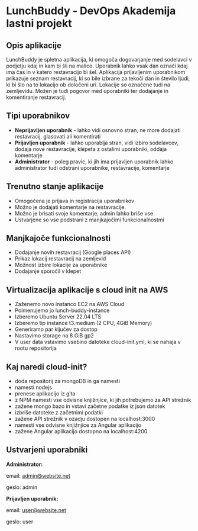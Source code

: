 # LunchBuddy - DevOps Akademija lastni projekt

## Opis aplikacije

LunchBuddy je spletna aplikacija, ki omogoča dogovarjanje med sodelavci v podjetju kdaj in kam bi šli na malico. Uporabnik lahko vsak dan označi kdaj ima čas in v katero restavracijo bi šel. Aplikacija prijavljenim uporabnikom prikazuje seznam restavracij, ki so bile izbrane za tekoči dan in število ljudi, ki bi šlo na to lokacijo ob določeni uri. Lokacije so označene tudi na zemljevidu. Možen je tudi pogovor med uporabniki ter dodajanje in komentiranje restavracij. 

## Tipi uporabnikov
- **Neprijavljen uporabnik** - lahko vidi osnovno stran, ne more dodajati restavracij, glasovati ali komentirati
- **Prijavljen uporabnik** - lahko uporablja stran, vidi izbiro sodelavcev, dodaja nove restavracije, klepeta z ostalimi uporabniki, oddaja komentarje
- **Administrator** - poleg pravic, ki jih ima prijavljen uporabnik lahko administrator tudi odstrani uporabnike, restavracije, komentarje

## Trenutno stanje aplikacije
- Omogočena je prijava in registracija uporabnikov
- Možno je dodajati komentarje na restavracije.
- Možno je brisati svoje komentarje, admin lahko briše vse
- Ustvarjene so vse podstrani z manjkajočimi funkcionalnostmi

## Manjkajoče funkcionalnosti
- Dodajanje novih restavracij (Google places API)
- Prikaz lokacij restavracij na zemljevid
- Možnost izbire lokacije za uporabnike
- Dodajanje sporočil v klepet

## Virtualizacija aplikacije s cloud init na AWS

- Zaženemo novo instanco EC2 na AWS Cloud
- Poimenujemo jo lunch-buddy-instance
- Izberemo Ubuntu Server 22.04 LTS
- Izberemo tip instance t3.medium (2 CPU, 4GiB Memory)
- Generiramo par ključev za dostop
- Nastavimo storage na 8 GiB gp2
- V user data vstavimo vsebino datoteke cloud-init.yml, ki se nahaja v rootu repositorija

## Kaj naredi cloud-init?

- doda repositorij za mongoDB in ga namesti
- namesti nodejs
- prenese aplikacijo iz gita
- z NPM namesti vse odvisne knjižnjice, ki jih potrebujemo za API strežnik
- zažene mongo bazo in vstavi začetne podatke iz json datotek
- izbriše datoteke z začetnimi podatki
- zažene API strežnik v ozadju dostopen na localhost:3000
- namesti vse odvisne knjižnjice za Angular aplikacijo
- zažene Angular aplikacijo dostopno na localhost:4200

## Ustvarjeni uporabniki

**Administrator:**

email: admin@website.net

geslo: admin

**Prijavljen uporabnik:**

email: user@website.net

geslo: user
